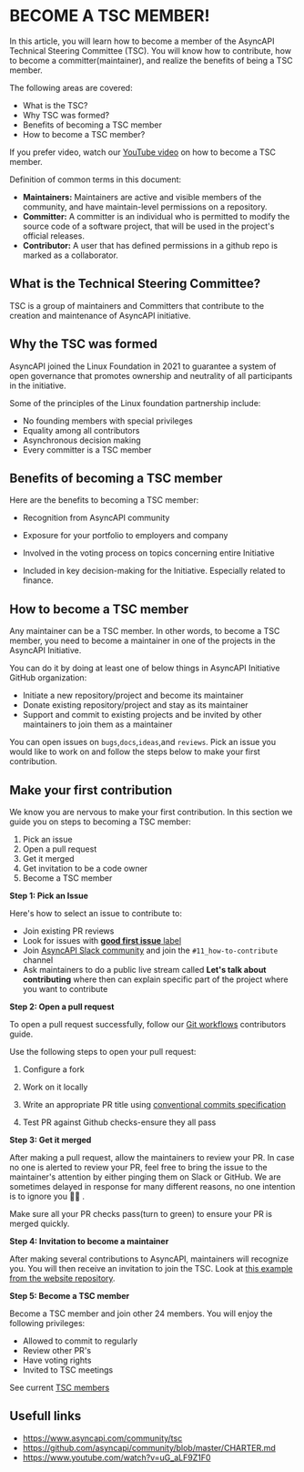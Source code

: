 # BECOME A  TSC MEMBER!

In this article, you will learn how to become a member of the AsyncAPI Technical Steering Committee (TSC). You will know how to contribute, how to become a committer(maintainer), and realize the benefits of being a TSC member.


The following areas are covered:
* What is the TSC?
* Why TSC was formed?
* Benefits of becoming a TSC member
* How to become a TSC member?

If you prefer video, watch our [YouTube video](https://www.youtube.com/watch?v=uG_aLF9Z1F0) on how to become a TSC member.

Definition of common terms in this document:
* **Maintainers:** Maintainers are active and visible members of the community, and have maintain-level permissions on a repository. 
* **Committer:** A committer is an individual who is permitted to modify the source code of a software project, that will be used in the project's official releases. 
* **Contributor:** A user that has defined permissions in a github repo is marked as a collaborator.

## What is the Technical Steering Committee?
TSC is a group of maintainers and Committers that contribute to the creation and maintenance of AsyncAPI initiative. 

## Why the TSC was formed
AsyncAPI joined the Linux Foundation in 2021 to guarantee a system of open governance that promotes ownership and neutrality of all participants in the initiative. 

 
Some of the principles of the Linux foundation partnership include:
* No founding members with special privileges
* Equality among all contributors
* Asynchronous decision making 
* Every committer is a TSC member

## Benefits of becoming a TSC member

Here are the benefits to becoming a  TSC member: 
 
* Recognition from AsyncAPI community
* Exposure for your portfolio to employers and company
* Involved in the voting process on topics concerning entire Initiative

* Included in key decision-making for the Initiative. Especially related to finance. 

## How to become a TSC member
Any maintainer can be a TSC member. In other words, to become a TSC member, you need to become a maintainer in one of the projects in the AsyncAPI Initiative. 

You can do it by doing at least one of below things in AsyncAPI Initiative GitHub organization:
* Initiate a new repository/project and become its maintainer
* Donate existing repository/project and stay as its maintainer
* Support and commit to existing projects and be invited by other maintainers to join them as a maintainer


You can open issues on `bugs`,`docs`,`ideas`,and `reviews`. Pick an issue you would like to work on and follow the steps below to make your first contribution. 

## Make your first contribution
We know you are nervous to make your first contribution. In this section we guide you on steps to becoming a TSC member:

1. Pick an issue
2. Open a pull request
3. Get it merged
4. Get invitation to be a code owner
5. Become a TSC member

**Step 1: Pick an Issue**

Here's how to select an issue to contribute to:
* Join existing PR reviews
* Look for issues with [**good first issue** label](https://github.com/issues?page=1&q=is%3Aopen+org%3Aasyncapi+sort%3Aupdated-desc+label%3A%22good+first+issue%22)
* Join [AsyncAPI Slack community](https://asyncapi.com/slack-invite) and join the `#11_how-to-contribute` channel
* Ask maintainers to do a public live stream called **Let's talk about contributing** where then can explain specific part of the project where you want to contribute

**Step 2: Open a pull request**

To open a pull request successfully, follow our [Git workflows](https://github.com/asyncapi/community/blob/master/git-workflow.md) contributors guide.

Use the following steps to open your pull request:
1. Configure a fork
2. Work on it locally 
3. Write an appropriate PR title using [conventional commits specification](https://github.com/asyncapi/.github/blob/master/CONTRIBUTING.md#conventional-commits)

4. Test PR against Github checks-ensure they all pass

**Step 3: Get it merged**

After making a pull request, allow the maintainers to review your PR. In case no one is alerted to review your PR, feel free to bring the issue to the maintainer's attention by either pinging them on Slack or GitHub. We are sometimes delayed in response for many different reasons, no one intention is to ignore you 🙏🏼 .


Make sure all your PR checks pass(turn to green) to ensure your PR is merged quickly.   

**Step 4: Invitation to become a maintainer**


After making several contributions to AsyncAPI, maintainers will recognize you. You will then receive an invitation to join the TSC. Look at [this example from the website repository](https://github.com/asyncapi/website/pull/890).

**Step 5: Become a TSC member**

Become a TSC member and join other 24 members. You will enjoy the following privileges:
* Allowed to commit to regularly
* Review other PR's
* Have voting rights
* Invited to TSC meetings

See current [TSC members](https://www.asyncapi.com/community/tsc)

## Usefull links
* https://www.asyncapi.com/community/tsc
* https://github.com/asyncapi/community/blob/master/CHARTER.md
* https://www.youtube.com/watch?v=uG_aLF9Z1F0 
